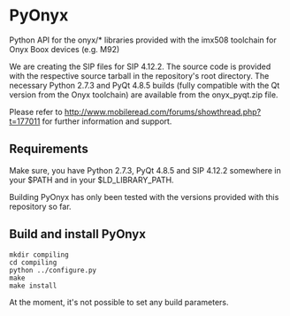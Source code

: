 PyOnyx
======

Python API for the onyx/* libraries provided with the imx508 toolchain for Onyx Boox devices (e.g. M92)

We are creating the SIP files for SIP 4.12.2. The source code is provided with the respective source tarball in the repository's root directory. The necessary Python 2.7.3 and PyQt 4.8.5 builds (fully compatible with the Qt version from the Onyx toolchain) are available from the onyx_pyqt.zip file.

Please refer to http://www.mobileread.com/forums/showthread.php?t=177011 for further information and support.

Requirements
------------

Make sure, you have Python 2.7.3, PyQt 4.8.5 and SIP 4.12.2 somewhere in your $PATH and in your $LD_LIBRARY_PATH.

Building PyOnyx has only been tested with the versions provided with this repository so far.

Build and install PyOnyx
------------------------

    mkdir compiling
    cd compiling
    python ../configure.py
    make
    make install

At the moment, it's not possible to set any build parameters.
